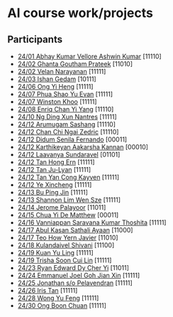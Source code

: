 # AI course work/projects
## Participants
- [24/01 Abhay Kumar Vellore Ashwin Kumar](https://github.com/asrjccp/ictchampions23/tree/main/ai/abhaykumarvelloreashwinkumar) [11110]
- [24/02 Ghanta Goutham Prateek](https://github.com/asrjccp/ictchampions23/tree/main/ai/ghantagouthamprateek) [11010]
- [24/02 Velan Narayanan](https://github.com/asrjccp/ictchampions23/tree/main/ai/velannarayanan) [11111]
- [24/03 Ishan Gedam](https://github.com/asrjccp/ictchampions23/tree/main/ai/ishangedam) [10111]
- [24/06 Ong Yi Heng](https://github.com/asrjccp/ictchampions23/tree/main/ai/ongyiheng) [11111]
- [24/07 Phua Shao Yu Evan](https://github.com/asrjccp/ictchampions23/tree/main/ai/phuashaoyuevan) [11111]
- [24/07 Winston Khoo](https://github.com/asrjccp/ictchampions23/tree/main/ai/winstonkhoo) [11111]
- [24/08 Enriq Chan Yi Yang](https://github.com/asrjccp/ictchampions23/tree/main/ai/enriqchanyiyang) [11110]
- [24/10 Ng Ding Xun Nantres](https://github.com/asrjccp/ictchampions23/tree/main/ai/ngdingxunnantres) [11111]
- [24/12 Arumugam Sashang](https://github.com/asrjccp/ictchampions23/tree/main/ai/arumugamsashang) [11110]
- [24/12 Chan Chi Ngai Zedric](https://github.com/asrjccp/ictchampions23/tree/main/ai/chanchingaizedric) [11110]
- [24/12 Didum Senila Fernando](https://github.com/asrjccp/ictchampions23/tree/main/ai/didumsenilafernando) [00011]
- [24/12 Karthikeyan Aakarsha Kannan](https://github.com/asrjccp/ictchampions23/tree/main/ai/karthikeyanaakarshakannan) [00010]
- [24/12 Laavanya Sundaravel](https://github.com/asrjccp/ictchampions23/tree/main/ai/laavanyasundaravel) [01101]
- [24/12 Tan Hong Ern](https://github.com/asrjccp/ictchampions23/tree/main/ai/tanhongern) [11111]
- [24/12 Tan Ju-Lyan](https://github.com/asrjccp/ictchampions23/tree/main/ai/tanjulyan) [11111]
- [24/12 Tan Yan Cong Kayven](https://github.com/asrjccp/ictchampions23/tree/main/ai/tanyancongkayven) [11111]
- [24/12 Ye Xincheng](https://github.com/asrjccp/ictchampions23/tree/main/ai/yexincheng) [11111]
- [24/13 Bu Ping Jin](https://github.com/asrjccp/ictchampions23/tree/main/ai/bupingjin) [11111]
- [24/13 Shannon Lim Wen Sze](https://github.com/asrjccp/ictchampions23/tree/main/ai/shannonlimwernsze) [11111]
- [24/14 Jerome Palayoor](https://github.com/asrjccp/ictchampions23/tree/main/ai/jeromepalayoor) [11011]
- [24/15 Chua Yi De Matthew](https://github.com/asrjccp/ictchampions23/tree/main/ai/chuayidematthew) [00011]
- [24/16 Vanniappan Saravana Kumar Thoshita](https://github.com/asrjccp/ictchampions23/tree/main/ai/vanniappansaravanakumarthoshita) [11111]
- [24/17 Abul Kasan Sathali Ayaan](https://github.com/asrjccp/ictchampions23/tree/main/ai/abulkasansathaliayaan) [11000]
- [24/17 Teo How Yern Javier](https://github.com/asrjccp/ictchampions23/tree/main/ai/teohowyernjavier) [11010]
- [24/18 Kulandaivel Shivani](https://github.com/asrjccp/ictchampions23/tree/main/ai/kulandaivelshivani) [11100]
- [24/19 Kuan Yu Ling](https://github.com/asrjccp/ictchampions23/tree/main/ai/kuanyuling) [11111]
- [24/19 Trisha Soon Cui Lin](https://github.com/asrjccp/ictchampions23/tree/main/ai/trishasooncuilin) [11111]
- [24/23 Ryan Edward Dy Cher Yi](https://github.com/asrjccp/ictchampions23/tree/main/ai/ryanedwarddycheryi) [11011]
- [24/24 Emmanuel Joel Goh Jian Xin](https://github.com/asrjccp/ictchampions23/tree/main/ai/emmanueljoelgohjianxin) [11111]
- [24/25 Jonathan s/o Pelavendran](https://github.com/asrjccp/ictchampions23/tree/main/ai/jonathansopelavendran) [11111]
- [24/26 Iris Tan](https://github.com/asrjccp/ictchampions23/tree/main/ai/iristan) [11111]
- [24/28 Wong Yu Feng](https://github.com/asrjccp/ictchampions23/tree/main/ai/wongyufeng) [11111]
- [24/30 Ong Boon Chuan](https://github.com/asrjccp/ictchampions23/tree/main/ai/ongboonchuan) [11111]
